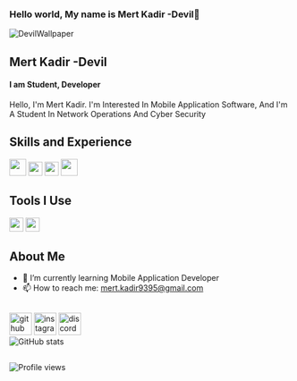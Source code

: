 ### Hello world, My name is Mert Kadir -Devil👋

![DevilWallpaper](https://user-images.githubusercontent.com/77637289/105749779-f4918080-5f54-11eb-96f6-18b18904c831.jpg)

## Mert Kadir -Devil

#### I am Student, Developer
Hello, I'm Mert Kadir. I'm Interested In Mobile Application Software, And I'm A Student In Network Operations And Cyber ​​Security

## Skills and Experience 
<img src='https://user-images.githubusercontent.com/77637289/105752167-fdd01c80-5f57-11eb-9e54-4c2426092cdd.png' width='30' height='30' >  

<img src='https://user-images.githubusercontent.com/77637289/105751622-53f09000-5f57-11eb-8251-fcfcda37a9ec.png' width='25' height='25' > 

<img src='https://user-images.githubusercontent.com/77637289/105753008-14c33e80-5f59-11eb-9342-2362b6dd6055.png' width='25' height='25' > 

<img src='https://user-images.githubusercontent.com/77637289/105753231-65d33280-5f59-11eb-9687-f8ec63e1d749.png' width='30' height='30' > 

## Tools I Use
<img src='https://user-images.githubusercontent.com/77637289/105753531-ebef7900-5f59-11eb-83cf-d1c447cf7b9e.png' width='25' height='25' >

<img src='https://user-images.githubusercontent.com/77637289/105753737-34a73200-5f5a-11eb-85ff-76da867dec9e.png' width='25' height='25' >






## About Me
- 🌱 I’m currently learning Mobile Application Developer 
- 📫 How to reach me: mert.kadir9395@gmail.com 
##




[<img src='https://user-images.githubusercontent.com/77637289/105754148-c57e0d80-5f5a-11eb-946b-ae679a5ec1df.png' alt='github' height='40'>](https://github.com/MertKadir-Devil)  [<img src='https://user-images.githubusercontent.com/77637289/105753913-746e1980-5f5a-11eb-9830-d438020e9396.png' alt='instagram' height='40'>](https://www.instagram.com/https://www.instagram.com/9mertkadir//)  [<img src='https://user-images.githubusercontent.com/77637289/105753995-91a2e800-5f5a-11eb-9933-8f65e688616c.png' alt='discord' height='40'>](https://discord.gg/NHJ7evtJ38)  
![GitHub stats](https://github-readme-stats.vercel.app/api?username=MertKadir-Devil&show_icons=true)  
##

![Profile views](https://gpvc.arturio.dev/MertKadir-Devil)  


